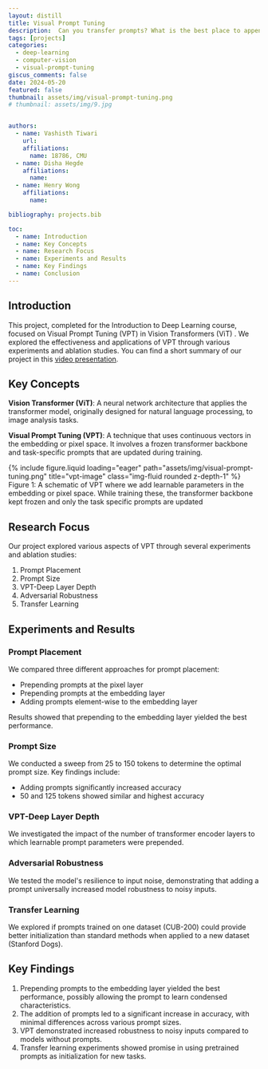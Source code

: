 ```yaml
---
layout: distill
title: Visual Prompt Tuning
description:  Can you transfer prompts? What is the best place to append prompts? Do they increase the adversarial robustness? Find out here :) 
tags: [projects]
categories:
  - deep-learning
  - computer-vision
  - visual-prompt-tuning
giscus_comments: false
date: 2024-05-20
featured: false
thumbnail: assets/img/visual-prompt-tuning.png
# thumbnail: assets/img/9.jpg


authors:
  - name: Vashisth Tiwari
    url: 
    affiliations:
      name: 18786, CMU
  - name: Disha Hegde
    affiliations:
      name: 
  - name: Henry Wong
    affiliations:
      name: 

bibliography: projects.bib

toc:
  - name: Introduction
  - name: Key Concepts
  - name: Research Focus
  - name: Experiments and Results
  - name: Key Findings
  - name: Conclusion
---
```


## Introduction

This project, completed for the Introduction to Deep Learning course, focused on Visual Prompt Tuning (VPT) in Vision Transformers (ViT) <d-cite key="jia2022visualprompttuning"></d-cite>. We explored the effectiveness and applications of VPT through various experiments and ablation studies. You can find a short summary of our project in this [video presentation](https://youtu.be/dUh8MXHKvNE?si=efeuhlRyoUFlVIlB).

## Key Concepts

**Vision Transformer (ViT)**: A neural network architecture that applies the transformer model, originally designed for natural language processing, to image analysis tasks.

**Visual Prompt Tuning (VPT)**: A technique that uses continuous vectors in the embedding or pixel space. It involves a frozen transformer backbone and task-specific prompts that are updated during training.

<div class="row">
    <div class="col-sm mt-3 mt-md-0">
        {% include figure.liquid loading="eager" path="assets/img/visual-prompt-tuning.png" title="vpt-image" class="img-fluid rounded z-depth-1" %}
    </div>
</div>
<div class="caption">
<stong>Figure 1:</stong> A schematic of VPT where we add learnable parameters in the embedding or pixel space. While training these, the transformer backbone kept frozen and only the task specific prompts are updated <d-cite key="jia2022visualprompttuning"></d-cite>
</div>


## Research Focus

Our project explored various aspects of VPT through several experiments and ablation studies:

1. Prompt Placement
2. Prompt Size
3. VPT-Deep Layer Depth
4. Adversarial Robustness
5. Transfer Learning

## Experiments and Results

### Prompt Placement

We compared three different approaches for prompt placement:
- Prepending prompts at the pixel layer
- Prepending prompts at the embedding layer
- Adding prompts element-wise to the embedding layer

Results showed that prepending to the embedding layer yielded the best performance.

### Prompt Size

We conducted a sweep from 25 to 150 tokens to determine the optimal prompt size. Key findings include:
- Adding prompts significantly increased accuracy
- 50 and 125 tokens showed similar and highest accuracy

### VPT-Deep Layer Depth

We investigated the impact of the number of transformer encoder layers to which learnable prompt parameters were prepended.

### Adversarial Robustness

We tested the model's resilience to input noise, demonstrating that adding a prompt universally increased model robustness to noisy inputs.

### Transfer Learning

We explored if prompts trained on one dataset (CUB-200) could provide better initialization than standard methods when applied to a new dataset (Stanford Dogs).

## Key Findings

1. Prepending prompts to the embedding layer yielded the best performance, possibly allowing the prompt to learn condensed characteristics.
2. The addition of prompts led to a significant increase in accuracy, with minimal differences across various prompt sizes.
3. VPT demonstrated increased robustness to noisy inputs compared to models without prompts.
4. Transfer learning experiments showed promise in using pretrained prompts as initialization for new tasks.
